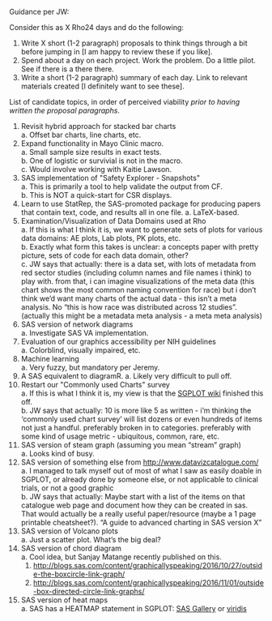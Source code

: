 Guidance per JW:

Consider this as X Rho24 days and do the following: 

1. Write X short (1-2 paragraph) proposals to think things through a bit before jumping in [I am happy to review these if you like].
1. Spend about a day on each project. Work the problem. Do a little pilot. See if there is a there there.
1. Write a short (1-2 paragraph) summary of each day. Link to relevant materials created [I definitely want to see these].

List of candidate topics, in order of perceived viability *prior to having written the proposal paragraphs*.

1. Revisit hybrid approach for stacked bar charts  
  a. Offset bar charts, line charts, etc.
1. Expand functionality in Mayo Clinic macro.  
  a. Small sample size results in exact tests.  
  b. One of logistic or survivial is not in the macro.  
  c. Would involve working with Kaitie Lawson.
1. SAS implementation of "Safety Explorer - Snapshots"  
  a. This is primarily a tool to help validate the output from CF.  
  b. This is NOT a quick-start for CSR displays.
1. Learn to use StatRep, the SAS-promoted package for producing papers that contain text, code, and results all in one file.
  a. LaTeX-based. 
1. Examination/Visualization of Data Domains used at Rho  
  a. If this is what I think it is, we want to generate sets of plots for various data domains: AE plots, Lab plots, PK plots, etc.  
  b. Exactly what form this takes is unclear: a concepts paper with pretty picture, sets of code for each data domain, other?  
  c. JW says that actually: there is a data set, with lots of metadata from red sector studies (including column names and file names i think) to play with. from that, i can imagine visualizations of the meta data (this chart shows the most common naming convention for race) but i don’t think we’d want many charts of the actual data - this isn’t a meta analysis. No “this is how race was distributed across 12 studies”. (actually this might be a metadata meta analysis - a meta meta analysis)
1. SAS version of network diagrams  
  a. Investigate SAS VA implementation.
1. Evaluation of our graphics accessibility per NIH guidelines  
  a. Colorblind, visually impaired, etc.
1. Machine learning  
  a. Very fuzzy, but mandatory per Jeremy.
1. A SAS equivalent to diagramR.
  a. Likely very difficult to pull off. 
1. Restart our "Commonly used Charts" survey  
  a. If this is what I think it is, my view is that the [SGPLOT wiki](https://github.com/RhoInc/sas-sgplot/wiki) finished this off.  
  b. JW says that actually: 10 is more like 5 as written - i’m thinking the ‘commonly used chart survey’ will list dozens or even hundreds of items not just a handful. preferably broken in to categories. preferably with some kind of usage metric - ubiquitous, common, rare, etc.
1. SAS version of steam graph (assuming you mean “stream” graph)  
  a. Looks kind of busy.
1. SAS version of something else from http://www.datavizcatalogue.com/  
  a. I managed to talk myself out of most of what I saw as easily doable in SGPLOT, or already done by someone else, or not applicable to clinical trials, or not a good graphic  
  b. JW says that actually: Maybe start with a list of the items on that catalogue web page and document how they can be created in sas. That would actually be a really useful paper/resource (maybe a 1 page printable cheatsheet?). “A guide to advanced charting in SAS version X”
1. SAS version of Volcano plots  
  a. Just a scatter plot. What’s the big deal?
1. SAS version of chord diagram  
  a. Cool idea, but Sanjay Matange recently published on this.  
    1. http://blogs.sas.com/content/graphicallyspeaking/2016/10/27/outside-the-boxcircle-link-graph/  
    1. http://blogs.sas.com/content/graphicallyspeaking/2016/11/01/outside-box-directed-circle-link-graphs/
1. SAS version of heat maps  
  a. SAS has a HEATMAP statement in SGPLOT: [SAS Gallery](http://support.sas.com/kb/31/489.html) or [viridis](https://github.com/rhoinc/sas-viridis/wiki#color-response-data)
